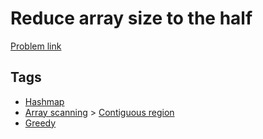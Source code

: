 # Reduce array size to the half

[Problem link](https://leetcode.com/problems/reduce-array-size-to-the-half)

## Tags

* [Hashmap](/README.md#Hashmap)
* [Array scanning](/README.md#Array_scanning) > [Contiguous region](/README.md#Array_scanning-Contiguous_region)
* [Greedy](/README.md#Greedy)
